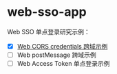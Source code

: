# web-sso-app

Web SSO 单点登录研究示例：

- [x] [Web CORS credentials 跨域示例](./credentials/)
- [ ] Web postMessage 跨域示例
- [ ] Web Access Token 单点登录示例